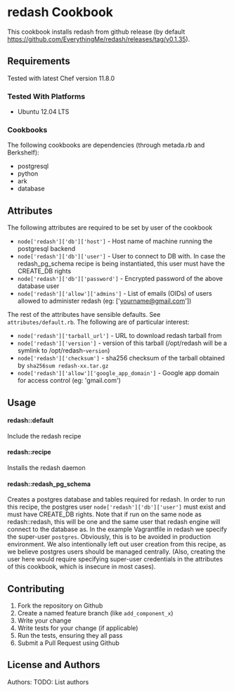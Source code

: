 redash Cookbook
=================
This cookbook installs redash from github release (by default https://github.com/EverythingMe/redash/releases/tag/v0.1.35).

Requirements
------------
Tested with latest Chef version 11.8.0

### Tested With Platforms
* Ubuntu 12.04 LTS

### Cookbooks
The following cookbooks are dependencies (through metada.rb and Berkshelf):
* postgresql
* python
* ark
* database


Attributes
----------
The following attributes are required to be set by user of the cookbook

* `node['redash']['db']['host']` - Host name of machine running the postgresql backend
* `node['redash']['db']['user']` - User to connect to DB with. In case the redash_pg_schema
recipe is being instantiated, this user must have the CREATE_DB rights
* `node['redash']['db']['password']` - Encrypted password of the above database user
* `node['redash']['allow']['admins']` - List of emails (OIDs) of users allowed to administer
redash (eg: ['yourname@gmail.com'])

 
The rest of the attributes have sensible defaults. See `attributes/default.rb`.
The following are of particular interest:
* `node['redash']['tarball_url']` - URL to download redash tarball from
* `node['redash']['version']` - version of this tarball (/opt/redash will be a symlink to /opt/redash-`version`)
* `node['redash']['checksum']` - sha256 checksum of the tarball obtained by `sha256sum redash-xx.tar.gz`
* `node['redash']['allow']['google_app_domain']` - Google app domain for access control (eg: 'gmail.com')



Usage
-----
#### redash::default
Include the redash recipe

#### redash::recipe
Installs the redash daemon

#### redash::redash_pg_schema
Creates a postgres database and tables required for redash. 
In order to run this recipe, the postgres user `node['redash']['db']['user']` must exist and must have CREATE_DB rights.
Note that if run on the same node as redash::redash, this will be one and the same user that redash engine will connect to the database as.
In the example Vagrantfile in redash we specify the super-user `postgres`. Obviously, this is to be avoided in production environment. We also intentionally left out user creation from this recipe, as we believe postgres users should be managed centrally. (Also, creating the user here would require specifying super-user credentials in the attributes of this cookbook, which is insecure in most cases).

Contributing
------------

1. Fork the repository on Github
2. Create a named feature branch (like `add_component_x`)
3. Write your change
4. Write tests for your change (if applicable)
5. Run the tests, ensuring they all pass
6. Submit a Pull Request using Github

License and Authors
-------------------
Authors: TODO: List authors
